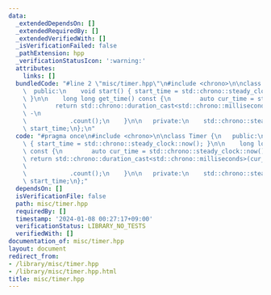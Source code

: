 ```yaml
---
data:
  _extendedDependsOn: []
  _extendedRequiredBy: []
  _extendedVerifiedWith: []
  _isVerificationFailed: false
  _pathExtension: hpp
  _verificationStatusIcon: ':warning:'
  attributes:
    links: []
  bundledCode: "#line 2 \"misc/timer.hpp\"\n#include <chrono>\n\nclass Timer {\n \
    \  public:\n    void start() { start_time = std::chrono::steady_clock::now();\
    \ }\n\n    long long get_time() const {\n        auto cur_time = std::chrono::steady_clock::now();\n\
    \        return std::chrono::duration_cast<std::chrono::milliseconds>(cur_time\
    \ -\n                                                                     start_time)\n\
    \            .count();\n    }\n\n   private:\n    std::chrono::steady_clock::time_point\
    \ start_time;\n};\n"
  code: "#pragma once\n#include <chrono>\n\nclass Timer {\n   public:\n    void start()\
    \ { start_time = std::chrono::steady_clock::now(); }\n\n    long long get_time()\
    \ const {\n        auto cur_time = std::chrono::steady_clock::now();\n       \
    \ return std::chrono::duration_cast<std::chrono::milliseconds>(cur_time -\n  \
    \                                                                   start_time)\n\
    \            .count();\n    }\n\n   private:\n    std::chrono::steady_clock::time_point\
    \ start_time;\n};"
  dependsOn: []
  isVerificationFile: false
  path: misc/timer.hpp
  requiredBy: []
  timestamp: '2024-01-08 00:27:17+09:00'
  verificationStatus: LIBRARY_NO_TESTS
  verifiedWith: []
documentation_of: misc/timer.hpp
layout: document
redirect_from:
- /library/misc/timer.hpp
- /library/misc/timer.hpp.html
title: misc/timer.hpp
---
```

